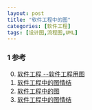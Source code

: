 ```yaml
---
layout: post
title: "软件工程中的图"
categories: [软件工程]
tags: [设计图,流程图,UML]
---
```



### 1 参考
0. [软件工程 --软件工程用图][0]
0. [软件工程中的图情结][1]
1. [软件工程中的图][2]
2. [软件工程中的图情结][3]

[0]: http://www.cnblogs.com/kzloser/archive/2012/07/05/2577432.html "软件工程 --软件工程用图"
[1]: http://kb.cnblogs.com/page/107286/ "软件工程中的图情结"
[2]: http://www.cnblogs.com/bukudekong/archive/2012/05/05/2484498.html "软件工程中的图"
[3]: http://www.uml.org.cn/UMLForum/201112051.asp "软件工程中的图情结"